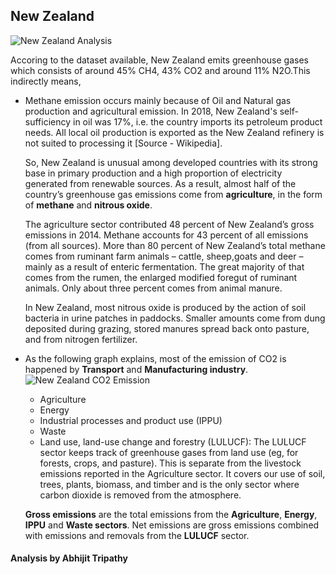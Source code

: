 ## New Zealand

![New Zealand Analysis](https://github.com/Wealthy-Waste/International-Greenhouse-Gas-Emissions/blob/master/INTERNATIONAL%20GREENHOUSE%20GAS%20EMMISSION/Newzealand%20analysis.png)

Accoring to the dataset available, New Zealand emits greenhouse gases which consists of around 45% CH4, 43% CO2 and around 11% N2O.This
indirectly means,

* Methane emission occurs mainly because of Oil and Natural gas production and agricultural emission. In 2018, New Zealand's 
self-sufficiency in oil was 17%, i.e. the country imports its petroleum product needs. 
All local oil production is exported as the New Zealand refinery is not suited to processing it [Source - Wikipedia].

    So, New Zealand is unusual among developed countries with its strong base in primary production and a high proportion of electricity 
generated from renewable sources. As a result, almost half of the country’s greenhouse gas emissions come from **agriculture**, 
in the form of **methane** and **nitrous oxide**.

    The agriculture sector contributed 48 percent of New Zealand’s gross emissions in 2014. Methane accounts for 43 percent of all emissions 
(from all sources). More than 80 percent of New Zealand’s total methane comes from ruminant farm animals – cattle, sheep,goats and deer
– mainly as a result of enteric fermentation. The great majority of that comes from the rumen, the enlarged modified foregut of ruminant 
animals. Only about three percent comes from animal manure.
    
    In New Zealand, most nitrous oxide is produced by the action of soil bacteria 
in urine patches in paddocks.  Smaller amounts come from dung deposited during grazing, stored manures spread back onto pasture, and from 
nitrogen fertilizer. 

* As the following graph explains, most of the emission of CO2 is happened by **Transport** and **Manufacturing industry**.
![New Zealand CO2 Emission](https://github.com/Wealthy-Waste/International-Greenhouse-Gas-Emissions/blob/master/INTERNATIONAL%20GREENHOUSE%20GAS%20EMMISSION/NEWZEALAND%20CO2%20EMISSION.PNG)

  * Agriculture 
  * Energy 
  * Industrial processes and product use (IPPU)
  * Waste 
  * Land use, land-use change and forestry (LULUCF): The LULUCF sector keeps track of greenhouse gases from land use 
  (eg, for forests, crops, and pasture). This is separate from the livestock emissions reported in the Agriculture sector. 
  It covers our use of soil, trees, plants, biomass, and timber and is the only sector where carbon dioxide is removed from the 
  atmosphere.

   **Gross emissions** are the total emissions from the **Agriculture**, **Energy**, **IPPU** and **Waste sectors**. Net emissions are 
   gross emissions combined with emissions and removals from the **LULUCF** sector.
   
   
#### Analysis by Abhijit Tripathy
